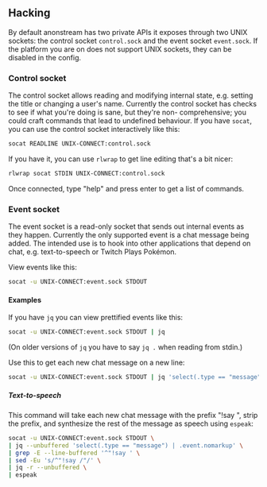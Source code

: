## Hacking

By default anonstream has two private APIs it exposes through two UNIX
sockets: the control socket `control.sock` and the event socket
`event.sock`.  If the platform you are on does not support UNIX sockets,
they can be disabled in the config.

### Control socket

The control socket allows reading and modifying internal state, e.g.
setting the title or changing a user's name.  Currently the control
socket has checks to see if what you're doing is sane, but they're non-
comprehensive; you could craft commands that lead to undefined
behaviour.  If you have `socat`, you can use the control socket
interactively like this:
```sh
socat READLINE UNIX-CONNECT:control.sock
```
If you have it, you can use `rlwrap` to get line editing that's a bit
nicer:
```sh
rlwrap socat STDIN UNIX-CONNECT:control.sock
```
Once connected, type "help" and press enter to get a list of commands.

### Event socket

The event socket is a read-only socket that sends out internal events as
they happen.  Currently the only supported event is a chat message being
added.  The intended use is to hook into other applications that depend
on chat, e.g. text-to-speech or Twitch Plays Pokémon.

View events like this:
```sh
socat -u UNIX-CONNECT:event.sock STDOUT
```

#### Examples

If you have `jq` you can view prettified events like this:
```sh
socat -u UNIX-CONNECT:event.sock STDOUT | jq
```
(On older versions of `jq` you have to say `jq .` when reading from
stdin.)

Use this to get each new chat message on a new line:
```sh
socat -u UNIX-CONNECT:event.sock STDOUT | jq 'select(.type == "message") | .event.nomarkup'
```

##### Text-to-speech

This command will take each new chat message with the prefix "!say ",
strip the prefix, and synthesize the rest of the message as speech using
`espeak`:
```sh
socat -u UNIX-CONNECT:event.sock STDOUT \
| jq --unbuffered 'select(.type == "message") | .event.nomarkup' \
| grep -E --line-buffered '^"!say ' \
| sed -Eu 's/^"!say /"/' \
| jq -r --unbuffered \
| espeak
```
